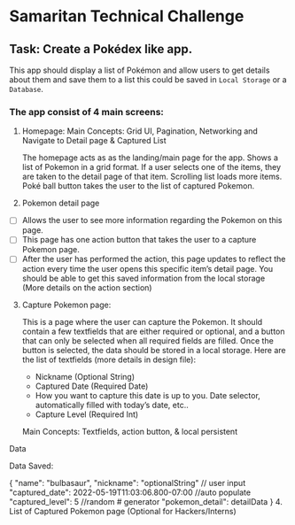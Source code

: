 # Samaritan Technical Challenge
## Task: Create a Pokédex like app. 
This app should display a list of Pokémon and allow users to get details about them and save them to a list this could be saved in `Local Storage` or a `Database`. 

### The app consist of 4 main screens:
1. Homepage: Main Concepts: Grid UI, Pagination, Networking and Navigate to Detail page & Captured List
      
      The homepage acts as as the landing/main page for the app. Shows a list of Pokemon in a grid format. If a user selects one of the items, they are taken to the detail page of that item. Scrolling list loads more items. Poké ball button takes the user to the list of captured Pokemon.

2. Pokemon detail page

* [ ] Allows the user to see more information regarding the Pokemon on this page. 
* [ ] This page has one action button that takes the user to a capture Pokemon page.
* [ ] After the user has performed the action, this page updates to reflect the action every time the user opens this specific item’s detail page. You should be able to get this saved information from the local storage (More details on the action section)

3. Capture Pokemon page:

     This is a page where the user can capture the Pokemon. It should contain a few textfields that are either required or optional, and a button that can only be selected when all required fields are filled. Once the button is selected, the data should be stored in a local storage. Here are the list of textfields (more details in design file):
    * Nickname (Optional String)
    * Captured Date (Required Date)
    * How you want to capture this date is up to you. Date selector, automatically filled with today’s date, etc..
    * Capture Level (Required Int)

     Main Concepts: Textfields, action button, & local persistent



Data

Data Saved:

{
	"name": "bulbasaur",
	"nickname": "optionalString" // user input
	"captured_date": 2022-05-19T11:03:06.800-07:00 //auto populate
	"captured_level": 5 //random # generator
	"pokemon_detail": detailData 
}
4. List of Captured Pokemon page (Optional for Hackers/Interns)


